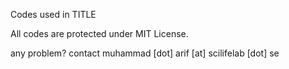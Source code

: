 Codes used in TITLE

All codes are protected under MIT License.

any problem? contact muhammad [dot] arif [at] scilifelab [dot] se
